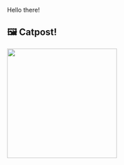 Hello there!



## 🖼️ Catpost!

<sub>
    <img src="https://cdn2.thecatapi.com/images/zTiuUpmqf.jpg" height="256">
</sub>

